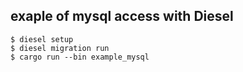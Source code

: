 ## exaple of mysql access with Diesel

```
$ diesel setup
$ diesel migration run
$ cargo run --bin example_mysql
```
